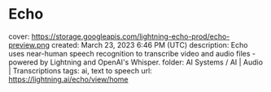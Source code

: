 # Echo

cover: https://storage.googleapis.com/lightning-echo-prod/echo-preview.png
created: March 23, 2023 6:46 PM (UTC)
description: Echo uses near-human speech recognition to transcribe video and audio files - powered by Lightning and OpenAI's Whisper.
folder: AI Systems / AI | Audio | Transcriptions
tags: ai, text to speech
url: https://lightning.ai/echo/view/home